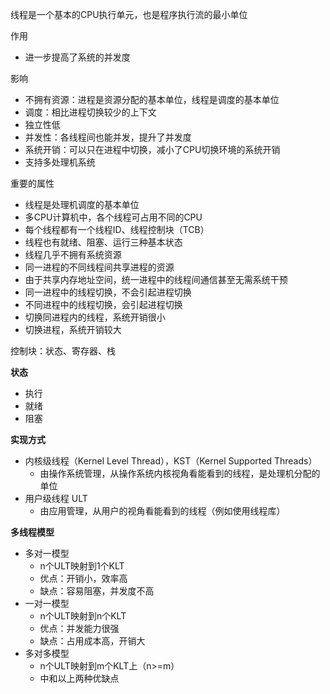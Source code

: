 
线程是一个基本的CPU执行单元，也是程序执行流的最小单位

作用
- 进一步提高了系统的并发度

影响
- 不拥有资源：进程是资源分配的基本单位，线程是调度的基本单位
- 调度：相比进程切换较少的上下文
- 独立性低
- 并发性：各线程间也能并发，提升了并发度
- 系统开销：可以只在进程中切换，减小了CPU切换环境的系统开销
- 支持多处理机系统

重要的属性
- 线程是处理机调度的基本单位
- 多CPU计算机中，各个线程可占用不同的CPU
- 每个线程都有一个线程ID、线程控制块（TCB）
- 线程也有就绪、阻塞、运行三种基本状态
- 线程几乎不拥有系统资源
- 同一进程的不同线程间共享进程的资源
- 由于共享内存地址空间，统一进程中的线程间通信甚至无需系统干预
- 同一进程中的线程切换，不会引起进程切换
- 不同进程中的线程切换，会引起进程切换
- 切换同进程内的线程，系统开销很小
- 切换进程，系统开销较大

控制块：状态、寄存器、栈

**状态**
- 执行
- 就绪
- 阻塞

**实现方式**
- 内核级线程（Kernel Level Thread），KST（Kernel Supported Threads）
	- 由操作系统管理，从操作系统内核视角看能看到的线程，是处理机分配的单位
- 用户级线程 ULT
	- 由应用管理，从用户的视角看能看到的线程（例如使用线程库）

**多线程模型**
- 多对一模型
	- n个ULT映射到1个KLT
	- 优点：开销小，效率高
	- 缺点：容易阻塞，并发度不高
- 一对一模型
	- n个ULT映射到n个KLT
	- 优点：并发能力很强
	- 缺点：占用成本高，开销大
- 多对多模型
	- n个ULT映射到m个KLT上（n>=m）
	- 中和以上两种优缺点
















